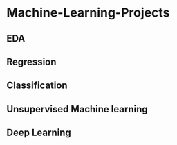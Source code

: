 # Machine-Learning-Projects
## EDA 
## Regression
## Classification
## Unsupervised Machine learning
## Deep Learning

